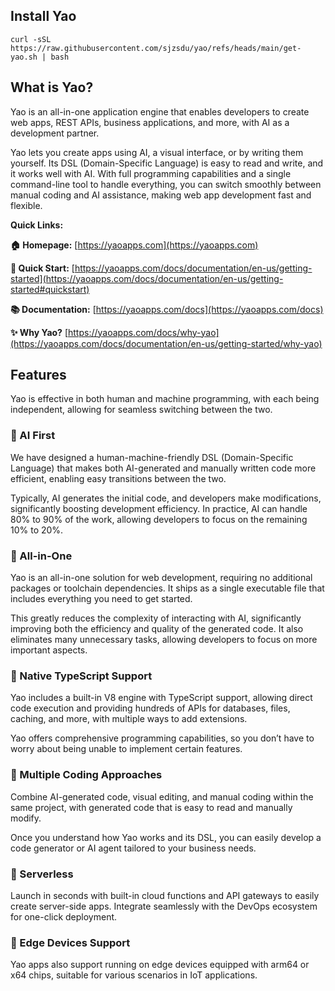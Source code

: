 ## Install Yao

```
curl -sSL https://raw.githubusercontent.com/sjzsdu/yao/refs/heads/main/get-yao.sh | bash
```

## What is Yao?

Yao is an all-in-one application engine that enables developers to create web apps, REST APIs, business applications, and more, with AI as a development partner.

Yao lets you create apps using AI, a visual interface, or by writing them yourself. Its DSL (Domain-Specific Language) is easy to read and write, and it works well with AI. With full programming capabilities and a single command-line tool to handle everything, you can switch smoothly between manual coding and AI assistance, making web app development fast and flexible.

**Quick Links:**

**🏠 Homepage:** [https://yaoapps.com](https://yaoapps.com)

**🚀 Quick Start:** [https://yaoapps.com/docs/documentation/en-us/getting-started](https://yaoapps.com/docs/documentation/en-us/getting-started#quickstart)

**📚 Documentation:** [https://yaoapps.com/docs](https://yaoapps.com/docs)

**✨ Why Yao?** [https://yaoapps.com/docs/why-yao](https://yaoapps.com/docs/documentation/en-us/getting-started/why-yao)

## Features

Yao is effective in both human and machine programming, with each being independent, allowing for seamless switching between the two.

### 🔮 AI First

We have designed a human-machine-friendly DSL (Domain-Specific Language) that makes both AI-generated and manually written code more efficient, enabling easy transitions between the two.

Typically, AI generates the initial code, and developers make modifications, significantly boosting development efficiency. In practice, AI can handle 80% to 90% of the work, allowing developers to focus on the remaining 10% to 20%.

### 🔮 All-in-One

Yao is an all-in-one solution for web development, requiring no additional packages or toolchain dependencies. It ships as a single executable file that includes everything you need to get started.

This greatly reduces the complexity of interacting with AI, significantly improving both the efficiency and quality of the generated code. It also eliminates many unnecessary tasks, allowing developers to focus on more important aspects.

### 🔮 Native TypeScript Support

Yao includes a built-in V8 engine with TypeScript support, allowing direct code execution and providing hundreds of APIs for databases, files, caching, and more, with multiple ways to add extensions.

Yao offers comprehensive programming capabilities, so you don’t have to worry about being unable to implement certain features.

### 🔮 Multiple Coding Approaches

Combine AI-generated code, visual editing, and manual coding within the same project, with generated code that is easy to read and manually modify.

Once you understand how Yao works and its DSL, you can easily develop a code generator or AI agent tailored to your business needs.

### 🔮 Serverless

Launch in seconds with built-in cloud functions and API gateways to easily create server-side apps. Integrate seamlessly with the DevOps ecosystem for one-click deployment.

### 🔮 Edge Devices Support

Yao apps also support running on edge devices equipped with arm64 or x64 chips, suitable for various scenarios in IoT applications.
